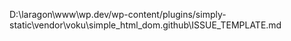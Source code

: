 D:\laragon\www\wp.dev/wp-content/plugins/simply-static\vendor\voku\simple_html_dom\.github\ISSUE_TEMPLATE.md
